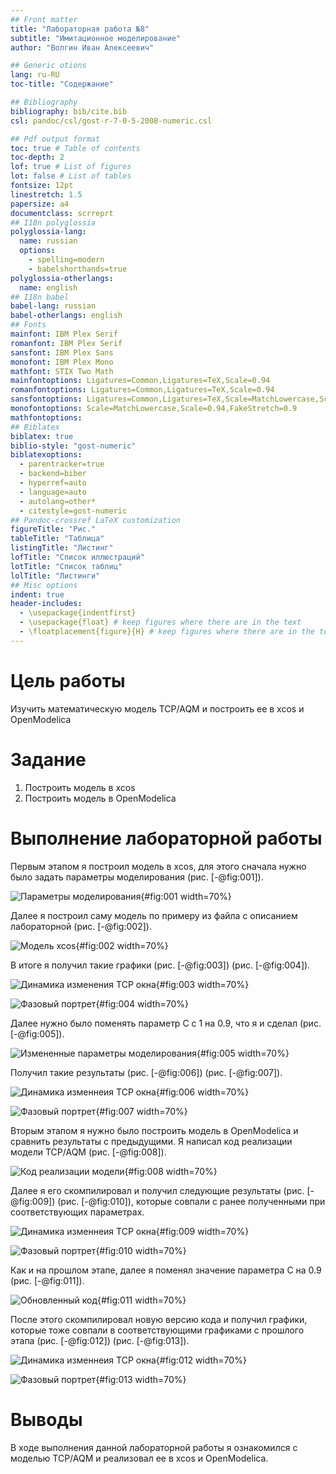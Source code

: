 ```yaml
---
## Front matter
title: "Лабораторная работа №8"
subtitle: "Имитационное моделирование"
author: "Волгин Иван Алексеевич"

## Generic otions
lang: ru-RU
toc-title: "Содержание"

## Bibliography
bibliography: bib/cite.bib
csl: pandoc/csl/gost-r-7-0-5-2008-numeric.csl

## Pdf output format
toc: true # Table of contents
toc-depth: 2
lof: true # List of figures
lot: false # List of tables
fontsize: 12pt
linestretch: 1.5
papersize: a4
documentclass: scrreprt
## I18n polyglossia
polyglossia-lang:
  name: russian
  options:
	- spelling=modern
	- babelshorthands=true
polyglossia-otherlangs:
  name: english
## I18n babel
babel-lang: russian
babel-otherlangs: english
## Fonts
mainfont: IBM Plex Serif
romanfont: IBM Plex Serif
sansfont: IBM Plex Sans
monofont: IBM Plex Mono
mathfont: STIX Two Math
mainfontoptions: Ligatures=Common,Ligatures=TeX,Scale=0.94
romanfontoptions: Ligatures=Common,Ligatures=TeX,Scale=0.94
sansfontoptions: Ligatures=Common,Ligatures=TeX,Scale=MatchLowercase,Scale=0.94
monofontoptions: Scale=MatchLowercase,Scale=0.94,FakeStretch=0.9
mathfontoptions:
## Biblatex
biblatex: true
biblio-style: "gost-numeric"
biblatexoptions:
  - parentracker=true
  - backend=biber
  - hyperref=auto
  - language=auto
  - autolang=other*
  - citestyle=gost-numeric
## Pandoc-crossref LaTeX customization
figureTitle: "Рис."
tableTitle: "Таблица"
listingTitle: "Листинг"
lofTitle: "Список иллюстраций"
lotTitle: "Список таблиц"
lolTitle: "Листинги"
## Misc options
indent: true
header-includes:
  - \usepackage{indentfirst}
  - \usepackage{float} # keep figures where there are in the text
  - \floatplacement{figure}{H} # keep figures where there are in the text
---
```


# Цель работы

Изучить математическую модель TCP/AQM и построить ее в xcos и OpenModelica

# Задание

1. Построить модель в xcos
2. Построить модель в OpenModelica

# Выполнение лабораторной работы

Первым этапом я построил модель в xcos, для этого сначала нужно было задать параметры моделирования (рис. [-@fig:001]). 

![Параметры моделирования](image/1.png){#fig:001 width=70%}

Далее я построил саму модель по примеру из файла с описанием лабораторной (рис. [-@fig:002]). 

![Модель xcos](image/2.png){#fig:002 width=70%}

В итоге я получил такие графики (рис. [-@fig:003]) (рис. [-@fig:004]).

![Динамика изменения TCP окна](image/3.png){#fig:003 width=70%}

![Фазовый портрет](image/4.png){#fig:004 width=70%}

Далее нужно было поменять параметр C с 1 на 0.9, что я и сделал (рис. [-@fig:005]). 

![Измененные параметры моделирования](image/5.png){#fig:005 width=70%}

Получил такие результаты (рис. [-@fig:006]) (рис. [-@fig:007]).

![Динамика изменнеия TCP окна](image/6.png){#fig:006 width=70%}

![Фазовый портрет](image/7.png){#fig:007 width=70%}

Вторым этапом я нужно было построить модель в OpenModelica и сравнить результаты с предыдущими. Я написал код реализации модели TCP/AQM (рис. [-@fig:008]). 

![Код реализации модели](image/8.png){#fig:008 width=70%}

Далее я его скомпилировал и получил следующие результаты (рис. [-@fig:009]) (рис. [-@fig:010]), которые совпали с ранее полученными при соответствующих параметрах. 

![Динамика изменнеия TCP окна](image/9.png){#fig:009 width=70%}

![Фазовый портрет](image/10.png){#fig:010 width=70%}

Как и на прошлом этапе, далее я поменял значение параметра C на 0.9 (рис. [-@fig:011]). 

![Обновленный код](image/11.png){#fig:011 width=70%}

После этого скомпилировал новую версию кода и получил графики, которые тоже совпали в соответствующими графиками с прошлого этапа (рис. [-@fig:012]) (рис. [-@fig:013]).

![Динамика изменнеия TCP окна](image/12.png){#fig:012 width=70%}

![Фазовый портрет](image/13.png){#fig:013 width=70%}

# Выводы

В ходе выполнения данной лабораторной работы я ознакомился с моделью TCP/AQM и реализовал ее в xcos и OpenModelica.

